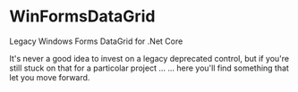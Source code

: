 # WinFormsDataGrid
Legacy Windows Forms DataGrid for .Net Core

It's never a good idea to invest on a legacy deprecated control, but if you're still stuck on that for a particolar project ...
... here you'll find something that let you move forward.
